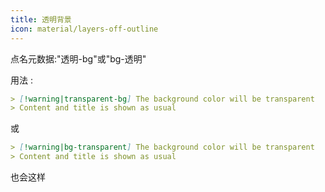 ```yaml
---
title: 透明背景
icon: material/layers-off-outline
---
```


点名元数据:"透明-bg"或"bg-透明"

用法 :

```md
> [!warning|transparent-bg] The background color will be transparent
> Content and title is shown as usual
```
或
```md
> [!warning|bg-transparent] The background color will be transparent
> Content and title is shown as usual
```

也会这样

